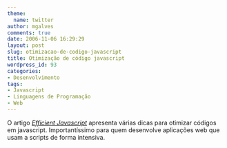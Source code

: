 ```yaml
---
theme:
  name: twitter
author: mgalves
comments: true
date: 2006-11-06 16:29:29
layout: post
slug: otimizacao-de-codigo-javascript
title: Otimização de código javascript
wordpress_id: 93
categories:
- Desenvolvimento
tags:
- Javascript
- Linguagens de Programação
- Web
---
```


O artigo [_Efficient Javascript_](http://dev.opera.com/articles/view/48/) apresenta várias dicas para otimizar códigos em javascript. Importantíssimo para quem desenvolve aplicações web que usam a scripts de forma intensiva.

